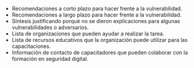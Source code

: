 
* Recomendaciones a corto plazo para hacer frente a la vulnerabilidad.
* Recomendaciones a largo plazo para hacer frente a la vulnerabilidad.
* Síntesis justificando porqué no se dieron explicaciones para algunas vulnerabilidades o adversarios.
* Lista de organizaciones que pueden ayudar a realizar la tarea.
* Lista de recursos educativos que la organización puede utilizar para las capacitaciones.
* Información de contacto de capacitadores que pueden colaborar con la formación en seguridad digital.

